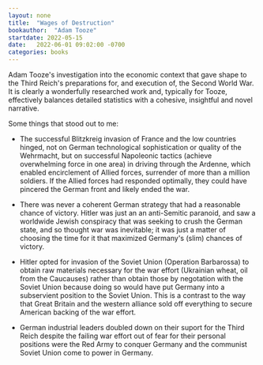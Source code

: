 ```yaml
---
layout: none
title:  "Wages of Destruction"
bookauthor:  "Adam Tooze"
startdate: 2022-05-15
date:   2022-06-01 09:02:00 -0700
categories: books
---
```


Adam Tooze's investigation into the economic context that gave shape to the
Third Reich's preparations for, and execution of, the Second World War. It is
clearly a wonderfully researched work and, typically for Tooze, effectively
balances detailed statistics with a cohesive, insightful and novel narrative.

Some things that stood out to me:

- The successful Blitzkreig invasion of France and the low countries hinged,
  not on German technological sophistication or quality of the Wehrmacht, but
  on successful Napoleonic tactics (achieve overwhelming force in one area) in
  driving through the Ardenne, which enabled encirclement of Allied forces,
  surrender of more than a million soldiers. If the Allied forces had responded
  optimally, they could have pincered the German front and likely ended the
  war.

- There was never a coherent German strategy that had a reasonable chance of
  victory. Hitler was just an an anti-Semitic paranoid, and saw a worldwide
  Jewish conspiracy that was seeking to crush the German state, and so thought
  war was inevitable; it was just a matter of choosing the time for it that
  maximized Germany's (slim) chances of victory.

- Hitler opted for invasion of the Soviet Union (Operation Barbarossa) to
  obtain raw materials necessary for the war effort (Ukrainian wheat, oil from
  the Caucauses) rather than obtain those by negotation with the Soviet Union
  because doing so would have put Germany into a subservient position to the
  Soviet Union. This is a contrast to the way that Great Britain and the
  western alliance sold off everything to secure American backing of the war
  effort.

- German industrial leaders doubled down on their suport for the Third Reich
  despite the failing war effort out of fear for their personal positions were
  the Red Army to conquer Germany and the communist Soviet Union come to power
  in Germany.
